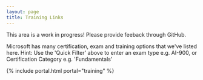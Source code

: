 ```yaml
---
layout: page
title: Training Links
---
```


This area is a work in progress! Please provide feeback through GitHub. 

Microsoft has many certification, exam and training options that we've listed here.
Hint: Use the 'Quick Filter' above to enter an exam type e.g. AI-900, or Certification Category e.g. 'Fundamentals'

{% include portal.html portal="training" %}
